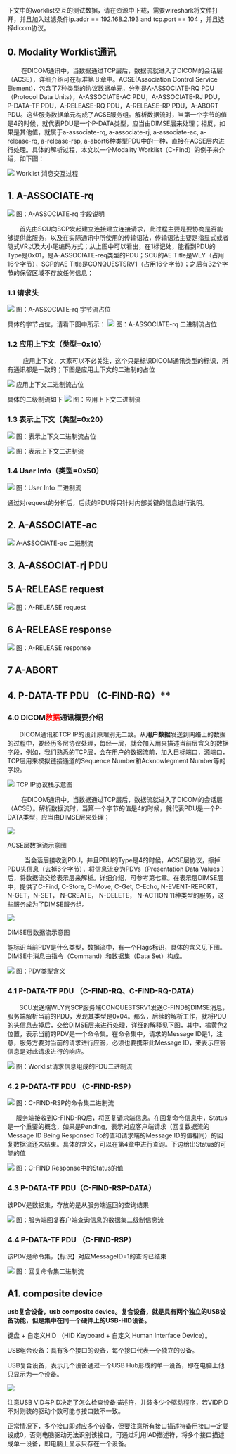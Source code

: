 下文中的worklist交互的测试数据，请在资源中下载，需要wireshark将文件打开，并且加入过滤条件ip.addr == 192.168.2.193 and tcp.port == 104 ，并且选择dicom协议。

##  0. Modality Worklist通讯

&nbsp;&nbsp;&nbsp;&nbsp;&nbsp;&nbsp;&nbsp;&nbsp;在DICOM通讯中，当数据通过TCP层后，数据流就进入了DICOM的会话层（ACSE），详细介绍可在标准第８章中。ACSE(Association Control Service Element)，包含了7种类型的协议数据单元，分别是A-ASSOCIATE-RQ PDU（Protocol Data Units），A-ASSOCIATE-AC PDU，A-ASSOCIATE-RJ PDU，P-DATA-TF PDU，A-RELEASE-RQ PDU，A-RELEASE-RP PDU，A-ABORT PDU。这些服务数据单元构成了ACSE服务组。解析数据流时，当第一个字节的值是4的时候，就代表PDU是一个P-DATA类型，应当由DIMSE层来处理；相反，如果是其他值，就属于a-associate-rq, a-associate-rj, a-associate-ac, a-release-rq, a-release-rsp, a-abort6种类型PDU中的一种，直接在ACSE层内进行处理。具体的解析过程，本文以一个Modality Worklist（C-Find）的例子来介绍，如下图：

![](vx_images/341060211244070.png)
Worklist 消息交互过程

## 1. A-ASSOCIATE-rq

![](vx_images/339990211251828.png)
图：A-ASSOCIATE-rq 字段说明

&nbsp;&nbsp;&nbsp;&nbsp;&nbsp;&nbsp;&nbsp;首先由SCU向SCP发起建立连接建立连接请求，此过程主要是要协商是否能够提供此服务，以及在实际通讯中所使用的传输语法，传输语法主要是指显式或者隐式VR以及大小尾编码方式；从上图中可以看出，在1标记处，能看到PDU的Type是0x01，是A-ASSOCIATE-req类型的PDU；SCU的AE Title是WLY（占用16个字节），SCP的AE Title是CONQUESTSRV1（占用16个字节）；之后有32个字节的保留区域不存放任何信息；
### 1.1 请求头
![](vx_images/327870211247045.png)
图：A-ASSOCIATE-rq 字节流占位

具体的字节占位，请看下图中所示： 
![](vx_images/325790211231254.png)
图：A-ASSOCIATE-rq 二进制流占位

### 1.2 应用上下文（类型=0x10）

&nbsp;&nbsp;&nbsp;&nbsp;&nbsp;&nbsp;&nbsp;&nbsp;&nbsp;应用上下文，大家可以不必关注，这个只是标识DICOM通讯类型的标识，所有通讯都是一致的；下图是应用上下文的二进制的占位

![](vx_images/316680211257454.png)
应用上下文二进制流占位

具体的二级制流如下
![](vx_images/314580211242156.png)
图：应用上下文二进制流

### 1.3 表示上下文（类型=0x20）

![](vx_images/312490211234135.png)
图：表示上下文二进制流占位

![](vx_images/309410211245678.png)
图：表示上下文二进制流

### 1.4 User Info（类型=0x50）

![](vx_images/305340211253759.png)
图：User Info 二进制流

通过对request的分析后，后续的PDU将只针对内部关键的信息进行说明。

## 2. A-ASSOCIATE-ac

![](vx_images/301240211254871.png)
A-ASSOCIATE-ac 二进制流

## 3. A-ASSOCIAT-rj PDU



## 5  A-RELEASE request

![](vx_images/285730211246616.png)
图：A-RELEASE request

## 6  A-RELEASE response
![](vx_images/283510211235201.png)
图：A-RELEASE response

## 7  A-ABORT

## 4. P-DATA-TF PDU （C-FIND-RQ）**
### 4.0 DICOM<font color=red>数据</font>通讯概要介绍
&nbsp;&nbsp;&nbsp;&nbsp;&nbsp;&nbsp;&nbsp;DICOM通讯和TCP IP的设计原理别无二致。从**用户数据**发送到网络上的数据的过程中，要经历多层协议处理，每经一层，就会加入用来描述当前层含义的数据字段，例如，我们熟悉的TCP层，会在用户的数据流前，加入目标端口，源端口，TCP层用来模拟链接通道的Sequence Number和Acknowlegment Number等的字段。

![](vx_images/350660211248111.png)
TCP IP协议栈示意图

&nbsp;&nbsp;&nbsp;&nbsp;&nbsp;&nbsp;&nbsp;&nbsp;在DICOM通讯中，当数据通过TCP层后，数据流就进入了DICOM的会话层（ACSE）。解析数据流时，当第一个字节的值是4的时候，就代表PDU是一个P-DATA类型，应当由DIMSE层来处理；

![](vx_images/349570211260295.png)

ACSE层数据流示意图

&nbsp;&nbsp;&nbsp;&nbsp;&nbsp;&nbsp;&nbsp;&nbsp;&nbsp;&nbsp;当会话层接收到PDU，并且PDU的Type是4的时候，ACSE层协议，擦掉PDU头信息（去掉6个字节），将信息流变为PDVs（Presentation Data Values ）后，将数据流交给表示层来解析。详细介绍，可参考第七章。在表示层DIMSE层中，提供了C-Find, C-Store, C-Move, C-Get, C-Echo, N-EVENT-REPORT， N-GET，N-SET， N-CREATE， N-DELETE， N-ACTION 11种类型的服务，这些服务成为了DIMSE服务组。

![](vx_images/347490211261211.png)

DIMSE层数据流示意图

 能标识当前PDV是什么类型，数据流中，有一个Flags标识，具体的含义见下图。DIMSE中消息由指令（Command）和数据集（Data Set）构成。

![](vx_images/345400211233534.png)
图：PDV类型含义

### 4.1 P-DATA-TF PDU （C-FIND-RQ、C-FIND-RQ-DATA）
&nbsp;&nbsp;&nbsp;&nbsp;&nbsp;&nbsp;&nbsp;SCU发送端WLY向SCP服务端CONQUESTSRV1发送C-FIND的DIMSE消息，服务端解析当前的PDU，发现其类型是0x04。那么，后续的解析工作，就将PDU的头信息去掉后，交给DIMSE层来进行处理，详细的解释见下图，其中，橘黄色2位置，表示当前的PDV是一个命令集。在命令集中，请求的Message ID是1，注意，服务方要对当前的请求进行应答，必须也要携带此Message ID，来表示应答信息是对此请求进行的响应。

![](vx_images/299160211252459.png)
图：Worklist请求信息组成的PDU二进制流

### 4.2 P-DATA-TF PDU （C-FIND-RSP）

![](vx_images/297080211248740.png)
图：C-FIND-RSP的命令集二进制流

&nbsp;&nbsp;&nbsp;&nbsp;&nbsp;服务端接收到C-FIND-RQ后，将回复请求端信息。在回复命令信息中，Status是一个重要的概念，如果是Pending，表示对应客户端请求（回复数据流的Message ID Being Responsed To的值和请求端的Message ID的值相同）的回复数据流还未结束。具体的含义，可以在第4章中进行查询。下边给出Status的可能的值

![](vx_images/294990211239265.png)
图：C-FIND Response中的Status的值

### 4.3  P-DATA-TF PDU（C-FIND-RSP-DATA）
该PDV是数据集，存放的是从服务端返回的查询结果

![](vx_images/291900211243394.png)
图：服务端回复客户端查询信息的数据集二级制信息流

### 4.4 P-DATA-TF PDU （C-FIND-RSP）
该PDV是命令集，【标识】对应MessageID=1的查询已结束

![](vx_images/289820211254090.png)
图：回复命令集二进制流


## A1. composite device

**usb复合设备，usb composite device。复合设备，就是具有两个独立的USB设备功能，但是集中在同一个硬件上的USB-HID设备。**

键盘 + 自定义HID  （HID Keyboard  + 自定义 Human Interface Device）。

USB组合设备：具有多个接口的设备，每个接口代表一个独立的设备。

USB复合设备，表示几个设备通过一个USB Hub形成的单一设备，即在电脑上他只显示为一个设备。

![](vx_images/221134716241582.png)


注意USB VID与PID决定了怎么检查设备描述符，并装多少个驱动程序，若VIDPID不对则装的驱动个数可能与接口数不一致。

正常情况下，多个接口即对应多个设备，但要注意所有接口描述符备用接口一定要设成0，否则电脑驱动无法识别该接口。可通过利用IAD描述符，将多个接口描述成单一设备，即电脑上显示只存在一个设备。
